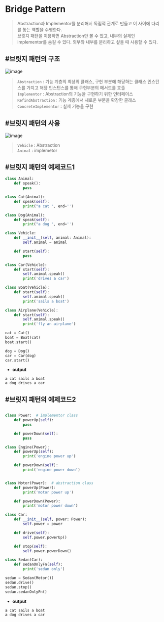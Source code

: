 # Bridge Pattern
> Abstraction과 Implementor를 분리해서 독립적 관계로 만들고 이 사이에 다리를 놓는 역할을 수행한다.  
> 브릿지 패턴을 이용하면 Abstraction만 볼 수 있고, 내부의 실체인 implementor를 숨길 수 있다.
> 외부와 내부를 분리하고 싶을 때 사용할 수 있다.

## #브릿지 패턴의 구조
![image](https://user-images.githubusercontent.com/96826443/162209110-b722b2be-7892-4de5-a290-1c2c550d03f1.png)  
> `Abstraction` : 기능 계층의 최상위 클래스, 구현 부분에 해당하는 클래스 인스턴스를 가지고 해당 인스턴스를 통해 구현부분의 메서드를 호출  
> `Implementor` : Abstraction의 기능을 구현하기 위한 인터페이스
> `RefindAbstraction` : 기능 계층에서 새로운 부분을 확장한 클래스
> `ConcreteImplementor` : 실제 기능을 구현  

## #브릿지 패턴의 사용
![image](https://user-images.githubusercontent.com/96826443/162209417-34171645-f722-4b17-8935-65f7013cbe34.png)  
> `Vehicle` : Abstraction  
> `Animal` : implemetor

## #브릿지 패턴의 예제코드1
```python
class Animal:
    def speak():
        pass

class Cat(Animal):
    def speak(self):
        print("a cat ", end='')

class Dog(Animal):
    def speak(self):
        print("a dog ", end='')

class Vehicle:
    def __init__(self, animal: Animal):
        self.animal = animal

    def start(self):
        pass

class Car(Vehicle):
    def start(self):
        self.animal.speak()
        print('drives a car')

class Boat(Vehicle):
    def start(self):
        self.animal.speak()
        print('sails a boat')

class Airplane(Vehicle):
    def start(self):
        self.animal.speak()
        print('fly an airplane')

cat = Cat()
boat = Boat(cat)
boat.start()

dog = Dog()
car = Car(dog)
car.start()
```
* **output**
```
a cat sails a boat
a dog drives a car
```

## #브릿지 패턴의 예제코드2
```python

class Power:  # implementor class
    def powerUp(self):
        pass

    def powerDown(self):
        pass

class Engine(Power):
    def powerUp(self):
        print('engine power up')

    def powerDown(self):
        print('engine power down')


class Motor(Power):  # abstraction class
    def powerUp(Power):
        print('motor power up')

    def powerDown(Power):
        print('motor power down')

class Car:
    def __init__(self, power: Power):
        self.power = power

    def drive(self):
        self.power.powerUp()

    def stop(self):
        self.power.powerDown()

class Sedan(Car):
    def sedanOnlyFn(self):
        print('sedan only')

sedan = Sedan(Motor())
sedan.drive()
sedan.stop()
sedan.sedanOnlyFn()

```
* **output**
```
a cat sails a boat
a dog drives a car
```


